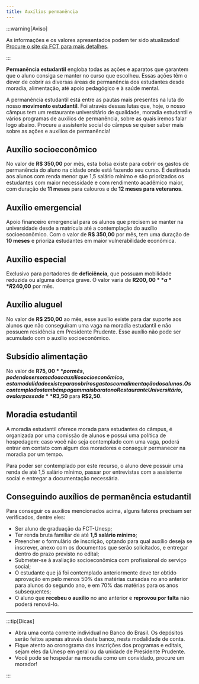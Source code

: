 ```yaml
---
title: Auxílios permanência
---
```


:::warning[Aviso]

As informações e os valores apresentados podem ter sido atualizados!  
[Procure o site da FCT para mais detalhes](https://www.fct.unesp.br/#!/administracao/secao-tecnica-academica/bolsas-auxilios/auxilio-permanencia-estudantil/).

:::

**Permanência estudantil** engloba todas as ações e aparatos que garantem que o aluno consiga se manter no curso que escolheu.
Essas ações têm o dever de cobrir as diversas áreas de permanência dos estudantes
desde moradia, alimentação, até apoio pedagógico e à saúde mental.

A permanência estudantil está entre as pautas mais presentes na luta do nosso **movimento estudantil**.
Foi através dessas lutas que, hoje, o nosso câmpus tem um restaurante universitário de qualidade,
moradia estudantil e vários programas de auxílios de permanência,
sobre as quais iremos falar logo abaixo.
Procure a assistente social do câmpus se quiser saber mais sobre as ações e auxílios de permanência!

## Auxílio socioeconômico

No valor de **R$ 350,00** por mês,
esta bolsa existe para cobrir os gastos de permanência do aluno na cidade onde está fazendo seu curso.
É destinada aos alunos com renda menor que 1,5 salário mínimo e são priorizados os estudantes com maior necessidade e com rendimento acadêmico maior,
com duração de **11 meses** para calouros e de **12 meses para veteranos**.

## Auxílio emergencial

Apoio financeiro emergencial para os alunos que precisem se manter na universidade desde a matrícula até a contemplação do auxílio socioeconômico.
Com o valor de **R$ 350,00** por mês, tem uma duração de **10 meses** e prioriza estudantes em maior vulnerabilidade econômica.

## Auxílio especial

Exclusivo para portadores de **deficiência**,
que possuam mobilidade reduzida ou alguma doença grave.
O valor varia de **R$200,00** a **R$240,00** por mês.

## Auxílio aluguel

No valor de **R$ 250,00** ao mês,
esse auxílio existe para dar suporte aos alunos que não conseguiram uma vaga na moradia estudantil e não possuem residência em Presidente Prudente.
Esse auxílio não pode ser acumulado com o auxílio socioeconômico.

## Subsídio alimentação

No valor de **R$75,00** por mês, podendo ser somado ao auxílio socioeconômico,
esta modalidade existe para cobrir os gastos com alimentação dos alunos.
Os contemplados também pagam mais barato no Restaurante Universitário,
o valor passa de **R$3,50** para **R$2,50**.

## Moradia estudantil

A moradia estudantil oferece morada para estudantes do câmpus,
é organizada por uma comissão de alunos e possui uma política de hospedagem:
caso você não seja contemplado com uma vaga,
poderá entrar em contato com algum dos moradores e conseguir permanecer na moradia por um tempo.

Para poder ser contemplado por este recurso, o aluno deve possuir uma renda de até 1,5 salário mínimo,
passar por entrevistas com a assistente social e entregar a documentação necessária.

## Conseguindo auxílios de permanência estudantil

Para conseguir os auxílios mencionados acima,
alguns fatores precisam ser verificados, dentre eles:

- Ser aluno de graduação da FCT-Unesp;
- Ter renda bruta familiar de até **1,5 salário mínimo**;
- Preencher o formulário de inscrição, optando para qual auxílio deseja se inscrever,
  anexo com os documentos que serão solicitados, e entregar dentro do prazo previsto no edital;
- Submeter-se à avaliação socioeconômica com profissional do serviço social;
- O estudante que já foi contemplado anteriormente deve ter obtido aprovação em pelo menos 50% das matérias cursadas no ano anterior para alunos do segundo ano,
  e em 70% das matérias para os anos subsequentes;
- O aluno que **recebeu o auxílio** no ano anterior e **reprovou por falta** não poderá renová-lo.

<hr />

:::tip[Dicas]

- Abra uma conta corrente individual no Banco do Brasil. Os depósitos serão feitos apenas através deste banco, nesta modalidade de conta.
- Fique atento ao cronograma das inscrições dos programas e editais, sejam eles da Unesp em geral ou da unidade de Presidente Prudente.
- Você pode se hospedar na moradia como um convidado, procure um morador!

:::
